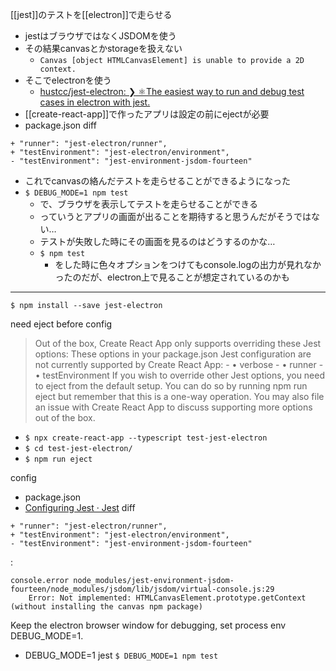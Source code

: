 
[[jest]]のテストを[[electron]]で走らせる

- jestはブラウザではなくJSDOMを使う
- その結果canvasとかstorageを扱えない
    - `Canvas [object HTMLCanvasElement] is unable to provide a 2D context.`
- そこでelectronを使う
    - [hustcc/jest-electron: ❯ ⚛️The easiest way to run and debug test cases in electron with jest.](https://github.com/hustcc/jest-electron)
- [[create-react-app]]で作ったアプリは設定の前にejectが必要
- package.json
diff

```
+ "runner": "jest-electron/runner",
+ "testEnvironment": "jest-electron/environment",
- "testEnvironment": "jest-environment-jsdom-fourteen"
```

- これでcanvasの絡んだテストを走らせることができるようになった
- `$ DEBUG_MODE=1 npm test`
    - で、ブラウザを表示してテストを走らせることができる
    - っていうとアプリの画面が出ることを期待すると思うんだがそうではない…
    - テストが失敗した時にその画面を見るのはどうするのかな…
    - `$ npm test`
        - をした時に色々オプションをつけてもconsole.logの出力が見れなかったのだが、electron上で見ることが想定されているのかも

---

`$ npm install --save jest-electron`

need eject before config
> Out of the box, Create React App only supports overriding these Jest options:
> These options in your package.json Jest configuration are not currently supported by Create React App:
    - • verbose
    - • runner
    - • testEnvironment
> If you wish to override other Jest options, you need to eject from the default setup. You can do so by running npm run eject but remember that this is a one-way operation. You may also file an issue with Create React App to discuss supporting more options out of the box.

- `$ npx create-react-app --typescript test-jest-electron`
- `$ cd test-jest-electron/`
- `$ npm run eject`

config
- package.json
- [Configuring Jest · Jest](https://jestjs.io/docs/ja/22.x/configuration)
diff

```
+ "runner": "jest-electron/runner",
+ "testEnvironment": "jest-electron/environment",
- "testEnvironment": "jest-environment-jsdom-fourteen"
```



:

```
console.error node_modules/jest-environment-jsdom-fourteen/node_modules/jsdom/lib/jsdom/virtual-console.js:29
    Error: Not implemented: HTMLCanvasElement.prototype.getContext (without installing the canvas npm package)
```


Keep the electron browser window for debugging, set process env DEBUG_MODE=1.
- DEBUG_MODE=1 jest
`$ DEBUG_MODE=1 npm test`
